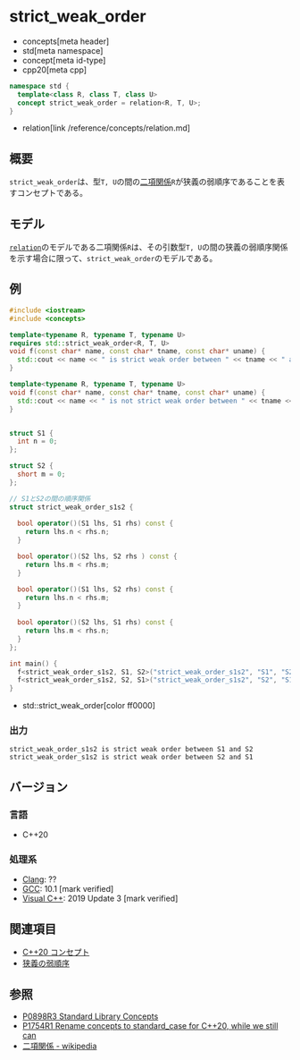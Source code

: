 # strict_weak_order
* concepts[meta header]
* std[meta namespace]
* concept[meta id-type]
* cpp20[meta cpp]

```cpp
namespace std {
  template<class R, class T, class U>
  concept strict_weak_order = relation<R, T, U>;
}
```
* relation[link /reference/concepts/relation.md]

## 概要

`strict_weak_order`は、型`T, U`の間の[二項関係](/reference/concepts/predicate.md)`R`が狭義の弱順序であることを表すコンセプトである。

## モデル

[`relation`](/reference/concepts/relation.md)のモデルである二項関係`R`は、その引数型`T, U`の間の狭義の弱順序関係を示す場合に限って、`strict_weak_order`のモデルである。

## 例
```cpp example
#include <iostream>
#include <concepts>

template<typename R, typename T, typename U>
requires std::strict_weak_order<R, T, U>
void f(const char* name, const char* tname, const char* uname) {
  std::cout << name << " is strict weak order between " << tname << " and " << uname << std::endl;
}

template<typename R, typename T, typename U>
void f(const char* name, const char* tname, const char* uname) {
  std::cout << name << " is not strict weak order between " << tname << " and " << uname << std::endl;
}


struct S1 {
  int n = 0;
};

struct S2 {
  short m = 0;
};

// S1とS2の間の順序関係
struct strict_weak_order_s1s2 {
  
  bool operator()(S1 lhs, S1 rhs) const {
    return lhs.n < rhs.n;
  }

  bool operator()(S2 lhs, S2 rhs ) const {
    return lhs.m < rhs.m;
  }

  bool operator()(S1 lhs, S2 rhs) const {
    return lhs.n < rhs.m;
  }
  
  bool operator()(S2 lhs, S1 rhs) const {
    return lhs.m < rhs.n;
  }
};

int main() {
  f<strict_weak_order_s1s2, S1, S2>("strict_weak_order_s1s2", "S1", "S2");
  f<strict_weak_order_s1s2, S2, S1>("strict_weak_order_s1s2", "S2", "S1");
}
```
* std::strict_weak_order[color ff0000]

### 出力
```
strict_weak_order_s1s2 is strict weak order between S1 and S2
strict_weak_order_s1s2 is strict weak order between S2 and S1
```

## バージョン
### 言語
- C++20

### 処理系
- [Clang](/implementation.md#clang): ??
- [GCC](/implementation.md#gcc): 10.1 [mark verified]
- [Visual C++](/implementation.md#visual_cpp): 2019 Update 3 [mark verified]

## 関連項目

- [C++20 コンセプト](/lang/cpp20/concepts.md)
- [狭義の弱順序](https://cpprefjp.github.io/reference/algorithm.html#strict-weak-ordering)

## 参照

- [P0898R3 Standard Library Concepts](http://www.open-std.org/jtc1/sc22/wg21/docs/papers/2018/p0898r3.pdf)
- [P1754R1 Rename concepts to standard_case for C++20, while we still can](http://www.open-std.org/jtc1/sc22/wg21/docs/papers/2019/p1754r1.pdf)
- [二項関係 - wikipedia](https://ja.wikipedia.org/wiki/二項関係)
